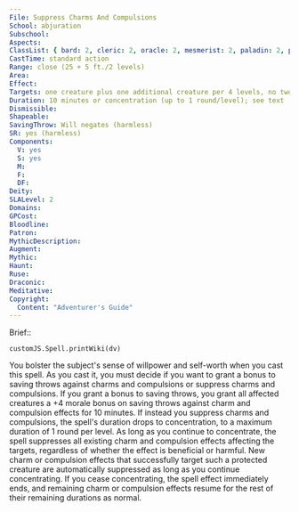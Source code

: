```yaml
---
File: Suppress Charms And Compulsions
School: abjuration
Subschool: 
Aspects: 
ClassList: { bard: 2, cleric: 2, oracle: 2, mesmerist: 2, paladin: 2, psychic: 2, shaman: 2, sorcerer: 2, wizard: 2 }
CastTime: standard action
Range: close (25 + 5 ft./2 levels)
Area: 
Effect: 
Targets: one creature plus one additional creature per 4 levels, no two of which can be more than 30 ft. apart
Duration: 10 minutes or concentration (up to 1 round/level); see text
Dismissible: 
Shapeable: 
SavingThrow: Will negates (harmless)
SR: yes (harmless)
Components:
  V: yes
  S: yes
  M: 
  F: 
  DF: 
Deity: 
SLALevel: 2
Domains: 
GPCost: 
Bloodline: 
Patron: 
MythicDescription: 
Augment: 
Mythic: 
Haunt: 
Ruse: 
Draconic: 
Meditative: 
Copyright:
  Content: "Adventurer's Guide"
---
```

Brief:: 

```dataviewjs
customJS.Spell.printWiki(dv)
```

You bolster the subject's sense of willpower and self-worth when you cast this spell. As you cast it, you must decide if you want to grant a bonus to saving throws against charms and compulsions or suppress charms and compulsions. If you grant a bonus to saving throws, you grant all affected creatures a +4 morale bonus on saving throws against charm and compulsion effects for 10 minutes. If instead you suppress charms and compulsions, the spell's duration drops to concentration, to a maximum duration of 1 round per level. As long as you continue to concentrate, the spell suppresses all existing charm and compulsion effects affecting the targets, regardless of whether the effect is beneficial or harmful. New charm or compulsion effects that successfully target such a protected creature are automatically suppressed as long as you continue concentrating. If you cease concentrating, the spell effect immediately ends, and remaining charm or compulsion effects resume for the rest of their remaining durations as normal.
